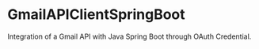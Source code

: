 # GmailAPIClientSpringBoot
Integration of a Gmail API with Java Spring Boot through OAuth Credential.
